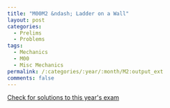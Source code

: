 ```yaml
---
title: "M00M2 &ndash; Ladder on a Wall"
layout: post
categories:
  - Prelims
  - Problems
tags:
  - Mechanics
  - M00
  - Misc Mechanics
permalink: /:categories/:year/:month/M2:output_ext
comments: false
---
```

<object data="2000M2M.pdf" type="application/pdf" width="100%" height="500"></object>
<div class="message"><a href='https://princetonprelim.com/prelim/5/'>Check for solutions to this year's exam</a></div>